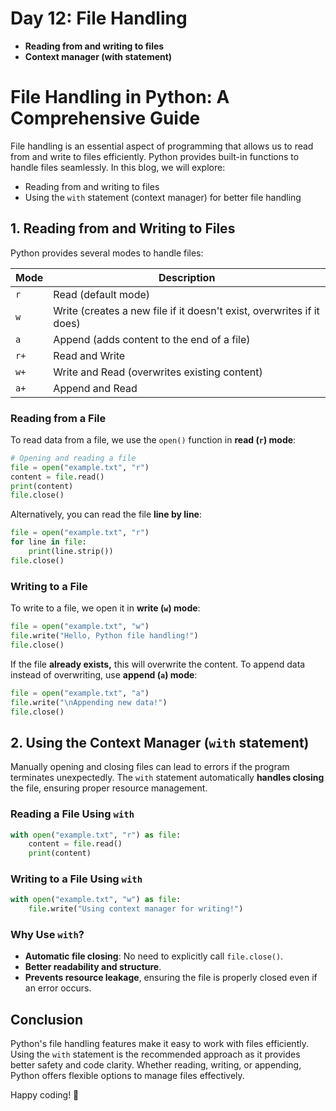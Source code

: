 # Day 12: File Handling
- **Reading from and writing to files**
- **Context manager (with statement)**

# File Handling in Python: A Comprehensive Guide

File handling is an essential aspect of programming that allows us to read from and write to files efficiently. Python provides built-in functions to handle files seamlessly. In this blog, we will explore:

- Reading from and writing to files
- Using the `with` statement (context manager) for better file handling

## 1. Reading from and Writing to Files

Python provides several modes to handle files:

| Mode  | Description |
|-------|-------------|
| `r`   | Read (default mode) |
| `w`   | Write (creates a new file if it doesn't exist, overwrites if it does) |
| `a`   | Append (adds content to the end of a file) |
| `r+`  | Read and Write |
| `w+`  | Write and Read (overwrites existing content) |
| `a+`  | Append and Read |

### Reading from a File
To read data from a file, we use the `open()` function in **read (`r`) mode**:

```python
# Opening and reading a file
file = open("example.txt", "r")
content = file.read()
print(content)
file.close()
```

Alternatively, you can read the file **line by line**:

```python
file = open("example.txt", "r")
for line in file:
    print(line.strip())
file.close()
```

### Writing to a File
To write to a file, we open it in **write (`w`) mode**:

```python
file = open("example.txt", "w")
file.write("Hello, Python file handling!")
file.close()
```

If the file **already exists,** this will overwrite the content. To append data instead of overwriting, use **append (`a`) mode**:

```python
file = open("example.txt", "a")
file.write("\nAppending new data!")
file.close()
```

## 2. Using the Context Manager (`with` statement)

Manually opening and closing files can lead to errors if the program terminates unexpectedly. The `with` statement automatically **handles closing** the file, ensuring proper resource management.

### Reading a File Using `with`
```python
with open("example.txt", "r") as file:
    content = file.read()
    print(content)
```

### Writing to a File Using `with`
```python
with open("example.txt", "w") as file:
    file.write("Using context manager for writing!")
```

### Why Use `with`?
- **Automatic file closing**: No need to explicitly call `file.close()`.
- **Better readability and structure**.
- **Prevents resource leakage**, ensuring the file is properly closed even if an error occurs.

## Conclusion
Python's file handling features make it easy to work with files efficiently. Using the `with` statement is the recommended approach as it provides better safety and code clarity. Whether reading, writing, or appending, Python offers flexible options to manage files effectively.

Happy coding! 🚀

